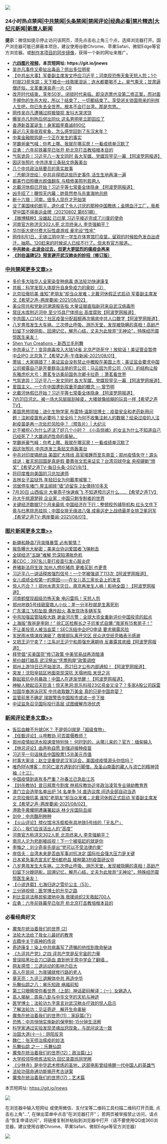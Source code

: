 ![](https://raw.githubusercontent.com/fqnews/bnews/master/64photo/fqnews-qr.jpg)

<div id="tt">
<h3>24小时热点禁闻|<a href="#%E4%B8%AD%E5%85%B1%E7%A6%81%E9%97%BB%E6%9B%B4%E5%A4%9A%E6%96%87%E7%AB%A0">中共禁闻</a>|<a href="#%E5%9B%BE%E7%89%87%E6%96%B0%E9%97%BB%E6%9B%B4%E5%A4%9A%E6%96%87%E7%AB%A0">头条禁闻</a>|<a href="#%E6%96%B0%E9%97%BB%E8%AF%84%E8%AE%BA%E6%9B%B4%E5%A4%9A%E6%96%87%E7%AB%A0">禁闻评论|<a href="#%E5%BF%85%E7%9C%8B%E7%BB%8F%E5%85%B8%E5%A5%BD%E6%96%87">经典必看|<a href="/video.md#%E7%A6%81%E7%89%87%E7%B2%BE%E9%80%89">禁片精选</a>|<a href="https://github.com/fqnews/djy/blob/master/gb/nf1351518.md#1">大纪元新闻</a>|<a href="https://github.com/fqnews/ntdtv/blob/master/gb/prog204.md#1">新唐人新闻</a></h3>
<div><b>提示：</b>微信如提示停止访问该网页，须先点击右上角三个点，选择浏览器打开。国产浏览器可能已屏蔽本项目，建议使用谷歌Chrome、苹果Safari、微软Edge等官方浏览器。或<a href="https://github.com/fqnews/bnews/blob/master/%E5%88%B6%E4%BD%9Cgit%E7%A6%81%E9%97%BB%E9%95%9C%E5%83%8F.md">制作本项目的同步镜像</a>，获得一个新的网址来推广。</div>
<ul>
<li><b><a href="http://d1.bdrive.tk/64.mp4" target="_blank">六四图片视频</a>，本页短网址: https://git.io/jnews</b></li>
<li><a href="/yule/20210802/1598455.md">吴亦凡事件又牵扯出毒品？供出多位明星</a></li>
<li><a href="/bannedvideo/20210802/1598478.md">【中共出大事】军委副主席发文呼应习近平；河南现恐怖天象天怒人怨；1个村就23死失踪；天下粮仓一线救援泪诉：连水都要喝不上，臭气熏天；甘肃逼僧还俗，文革重演哀声一片 CR</a></li>
<li><a href="/bannedvideo/20210802/1598443.md">改开时代结束，享年50岁。闭锁时代来临。即没选票也没第二修正案，而对面手握你的生杀大权，所以？结束了，一切都结束了。享受闭关锁国带来的别样人生吧，你已失去全世界。根本不会打台湾，那是忽悠。</a></li>
<li><a href="/yule/20210802/1598658.md">网传吴亦凡遭捕过程极狼狈 发抖大哭求饶</a></li>
<li><a href="/yule/20210802/1598623.md">曝吴亦凡刑拘后供出同伙 这名男明星立即回应了</a></li>
<li><a href="/cnnews/20210802/1598489.md">香港新首富诞生！身家超李嘉诚890亿</a></li>
<li><a href="/bannedvideo/20210802/1598528.md">最近几天我夜观星象，怎么感觉回到了东汉末年？</a></li>
<li><a href="/cnnews/20210802/1598516.md">中美金融脱钩是一个正在发生的事实</a></li>
<li><a href="/cbnews/20210802/1598546.md">学霸爸豪气喊：你考上哪、我就在哪买房！一看成绩单沉默了</a></li>
<li><a href="/comments/20210802/1598806.md">应勇：六年前铁幕早已张开 析北京打击教培根本目的</a></li>
<li><a href="/cbnews/20210802/1598662.md">气氛诡异！习近平八一发文同时 各大军媒、党媒现罕见一幕 【阿波罗网报道】</a></li>
<li><a href="/cbnews/20210802/1598539.md">因这张照片 中共连发三条贴文炮轰美台</a></li>
<li><a href="/ccpdope/20210802/1598791.md">几个中共政治局要员的真实故事</a></li>
<li><a href="/ssgc/20210802/1598542.md">〖兲朝浮世绘〗中共非得把这些历史事件 活生生地再演一遍</a></li>
<li><a href="/yule/20210802/1598651.md">都美竹旧照曝光颜值翻车 与精修美照判若两人</a></li>
<li><a href="/cbnews/20210802/1598626.md">北戴河休假已开始？习近平等七常委全体隐身 【阿波罗网报道】</a></li>
<li><a href="/worldnews/20210802/1598540.md">凶手招了！曝惊天内幕：她竟然参与杀害海地总统</a></li>
<li><a href="/baitai/20210802/1598831.md">断十六狼｜河南，很多人现在才开始哭</a></li>
<li><a href="/bannedvideo/20210802/1598816.md">没了美国味的郎平，退化成了令人讨厌的那种中国教练；金牌血汗工厂，我希望中国不得奥运金牌（20210802 第651期）</a></li>
<li><a href="/comments/20210802/1598641.md">【微博精粹】没雄起 已烂尾 习近平接近完成了川普的使命</a></li>
<li><a href="/comments/20210802/1598851.md">河南官方称洪灾302人死 北京终来人 李克强躺平？</a></li>
<li><a href="/cnnews/20210802/1598643.md">华尔街大佬付费大玩性虐游戏 豪宅设“性牢”</a></li>
<li><a href="/bannedvideo/20210802/1598659.md">网传8月1日，无锡江阴中学一学生在体育馆打疫苗，留观的时候脸色发白出虚汗，抽筋。120赶来的时候说人已经不行了。但未有官方报道。</a></li>
<li><b><a href="/comments/20200211/1275071.md" target="_blank">中共肺炎-此波会过去，但更大更猛烈的瘟疫会再来</a></b></li>
<li><b><a href="/comments/20200207/1272816.md" target="_blank">《刘伯温碑记》预言避开武汉肺炎的妙招（修订版）</a></b></li>
</ul>
</div>

<div class="catlist">
<h3><a href="/cbnews/" target="_blank">中共禁闻</a><span><a href="/cbnews/" target="_blank" rel="nofollow">更多文章>></a></span></h3>
<ul>
<li><a href="/cbnews/20210802/1598950.md" target="_blank">多伦多大陆华人全家染变种病毒 炼法轮功快速康复</a></li>
<li><a href="/cbnews/20210802/1598941.md" target="_blank">共振：科学发现人体提升自身免疫力的奥妙（2）</a></li>
<li><a href="/comments/20210802/1598935.md" target="_blank">北京拉俄抗美 谁知“老朋友”却当众发难；北戴河休假正式启动 军委副主席发文【希望之声-两岸要闻-2021/08/02】</a></li>
<li><a href="/cbnews/20210802/1598896.md" target="_blank">美众院共和党新冠溯源报告指 大量证据直指新冠来自武汉病毒所</a></li>
<li><a href="/cbnews/20210802/1598841.md" target="_blank">常庄水库附近河中 至少15具尸体捞出 高度腐败【阿波罗网报道】</a></li>
<li><a href="/cbnews/20210802/1598840.md" target="_blank">中共国人口14亿？社区疫苗分配超额再次揭底中共人口数字【阿波罗网报道】</a></li>
<li><a href="/comments/20210802/1598832.md" target="_blank">八岁男孩发生大车祸，三次停止呼吸，游历天堂，发现被隐瞒的真相！高龄产妇留下分娩阴影，回溯记忆，解开心结，丈夫为此放弃“无神论”，特殊经历震惊医生亲友！</a></li>
<li><a href="/cbnews/20210802/1598769.md" target="_blank">Shen Yun Creations &#8211; 新西兰毛利舞</a></li>
<li><a href="/comments/20210802/1598683.md" target="_blank">中共承认了！变异病毒攻入大陆14省 北京严防死守！放软话！美证管会暂停中企IPO 北京急了【希望之声-午夜新闻-2021/08/01】</a></li>
<li><a href="/cbnews/20210802/1598672.md" target="_blank">萧铭：大家搞错了！美证监会没有禁止中概股在美国上市；美证监会要求中国公司披露自己是开曼群岛注册的壳公司；马云因为壳公司（VIE）的结构让股东雅虎吃大亏；萧茗专访美前国务次卿卡拉奇 ｜萧茗看世界</a></li>
<li><a href="/cbnews/20210802/1598662.md" target="_blank">气氛诡异！习近平八一发文同时 各大军媒、党媒现罕见一幕 【阿波罗网报道】</a></li>
<li><a href="/comments/20210802/1598599.md" target="_blank">爱国主义，一个在中国遭到双重歪曲的概念 — 曾节明</a></li>
<li><a href="/cbnews/20210802/1598626.md" target="_blank">北戴河休假已开始？习近平等七常委全体隐身 【阿波罗网报道】</a></li>
<li><a href="/comments/20210802/1598576.md" target="_blank">7约31日河北，被一场大风层层刮掉皮，大楼就像纸糊的玩具一样【希望之声TV】</a></li>
<li><a href="/cbnews/20210802/1598565.md" target="_blank">美国思想领袖：进化生物学家 布雷特‧温斯坦博士：疫苗安全和老药新用问题！注射疫苗有必要吗？安全吗？为何不收集注射人的数据？给染过疫的人注射疫苗是再一次处於风险中？（预告片）| 大纪元</a></li>
<li><a href="/comments/20210802/1598547.md" target="_blank">比干被挖心为什么还活了好几个小时？ 《小岛惊魂》的女主为什么不知道自己已经死了？大雄讲述性命的奥秘。</a></li>
<li><a href="/cbnews/20210802/1598546.md" target="_blank">学霸爸豪气喊：你考上哪、我就在哪买房！一看成绩单沉默了</a></li>
<li><a href="/cbnews/20210802/1598539.md" target="_blank">因这张照片 中共连发三条贴文炮轰美台</a></li>
<li><a href="/comments/20210802/1598536.md" target="_blank">中共对印度搞统战 美国扩大阵线 高官接踵而至东南亚；郑州疫情失守！源头成谜；崔天凯回国是真是假 要靠张文宏来证实？台湾羽球夺金 央视硬断“颁奖”【希望之声TV-每日头条-2021/8/1】</a></li>
<li><a href="/cbnews/20210802/1598520.md" target="_blank">将印度推向美国的习总加速师</a></li>
<li><a href="/cbnews/20210802/1598503.md" target="_blank">吉林女子监狱外 年轻妇女为何戴孝喊冤？</a></li>
<li><a href="/cbnews/20210802/1598452.md" target="_blank">邻居停车堵门 屋主砌砖“墙”迫留车 2女僵持10多天</a></li>
<li><a href="/comments/20210801/1598418.md" target="_blank">7月30日 山西临汾 大量燕子快速疾飞 不知道预示这什么&#8230;&#8230;【希望之声TV】</a></li>
<li><a href="/cbnews/20210801/1598373.md" target="_blank">孙大午桃源梦碎 企业家：中国只剩专制者的世界</a></li>
<li><a href="/comments/20210801/1598324.md" target="_blank">关键经济数据17个月来最低 中国经济在下行；整顿校外辅导机构 红头文件下竟与扫黑除恶挂钩；中国女排无缘进八强 成奥运史上战绩最差女排卫冕冠军【希望之声TV-两岸要闻-2021/08/01】</a></li>

</ul>
</div>
<div class="catlist">
<h3><a href="/topimagenews/" target="_blank">图片新闻</a><span><a href="/topimagenews/" target="_blank" rel="nofollow">更多文章>></a></span></h3>
<ul>
<li><a href="/topimagenews/20210802/1598716.md" target="_blank">新疆和静县7月突降暴雪 必有冤情？</a></li>
<li><a href="/topimagenews/20210802/1598715.md" target="_blank">报告曝光大秘密：美来台协训爱国者飞弹射击</a></li>
<li><a href="/topimagenews/20210802/1598468.md" target="_blank">全球经济“五缺”难解 恐深陷滞胀危机</a></li>
<li><a href="/topimagenews/20210802/1598464.md" target="_blank">美CDC：397名儿童打疫苗引发心脏炎症</a></li>
<li><a href="/topimagenews/20210802/1598451.md" target="_blank">养猪新法将生效 加州人想吃猪肉 更难买到 也更贵</a></li>
<li><a href="/topimagenews/20210801/1598144.md" target="_blank">习近平八一讲话释放强烈信号！一个字被强调了113次【阿波罗网报道】</a></li>
<li><a href="/comments/20210801/1597741.md" target="_blank">女儿成绩全校第一的原因——在女儿高三家长会上的发言</a></li>
<li><a href="/topimagenews/20210801/1598111.md" target="_blank">惊人巧合？！郑州水患天灾日，南京再发生人祸！影响全国！【阿波罗网报道】</a></li>
<li><a href="/topimagenews/20210801/1598038.md" target="_blank">河南鹤壁现超级恐怖天象 电闪雷鸣！天怒人怨</a></li>
<li><a href="/topimagenews/20210801/1597978.md" target="_blank">郑州地铁5号线砸窗救人小伙：差一分半秒就是生离死别</a></li>
<li><a href="/topimagenews/20210731/1597592.md" target="_blank">广东湛江飞机坠毁 爆炸起火 事发现场多辆军车</a></li>
<li><a href="/topimagenews/20210731/1597340.md" target="_blank">中共加强监管陆股大跌 谢金河示警：全球大资金重新评价中国投资的起点</a></li>
<li><a href="/topimagenews/20210731/1597339.md" target="_blank">上海版“我爸是李刚！” 徐汇区检察长之子坑爹式自爆:&#8221;我家有15套房子！“</a></li>
<li><a href="/topimagenews/20210731/1597279.md" target="_blank">不让美投资人被当韭菜！SEC冻结中企IPO申请 要求揭露风险</a></li>
<li><a href="/topimagenews/20210730/1597024.md" target="_blank">军民雨水情演戏演砸了 救援部队离开灾区 民众送空纸壳箱表示感谢</a></li>
<li><a href="/topimagenews/20210730/1596955.md" target="_blank">又把王沪宁卖了！江系对王沪宁和周强充满期待 反暴露其底细【阿波罗网报道】</a></li>
<li><a href="/topimagenews/20210730/1596693.md" target="_blank">拜登倡“买美国货”修订政策 中美贸易战再添暗涌</a></li>
<li><a href="/topimagenews/20210730/1596662.md" target="_blank">房价越打越高 武汉祭出“凭票购屋”政策调控</a></li>
<li><a href="/topimagenews/20210729/1596552.md" target="_blank">郑州上游19日已开始泄洪，而21日才公布内部通知！【阿波罗网报道】</a></li>
<li><a href="/topimagenews/20210729/1596459.md" target="_blank">突发！沈阳皇姑区地面突现深坑 天塌地陷 末世之兆</a></li>
<li><a href="/topimagenews/20210729/1596290.md" target="_blank">群起抵抗中共暴政！中国人在逐渐觉醒！【阿波罗网报道】</a></li>
<li><a href="/topimagenews/20210729/1596289.md" target="_blank">神秘人掀起滔天巨浪！惊天黑洞:凯乐科技23亿资金又没了？多家A股公司踩雷</a></li>
<li><a href="/topimagenews/20210729/1596095.md" target="_blank">加国华裔游泳冠军 中共收取数万美金 真的只是中国弃婴？</a></li>
<li><a href="/topimagenews/20210729/1596022.md" target="_blank">监管前景不确定 瑞银警告中国股市或进一步下挫</a></li>
<li><a href="/topimagenews/20210729/1596005.md" target="_blank">中证监急召见国际投行高层 试图缓解市场忧虑</a></li>

</ul>
</div>
<div class="catlist">
<h3><a href="/comments/" target="_blank">新闻评论</a><span><a href="/comments/" target="_blank" rel="nofollow">更多文章>></a></span></h3>
<ul>
<li><a href="/comments/20210802/1599015.md" target="_blank">饭后血糖不升就OK？ 不是低GI就是「超级食物」</a></li>
<li><a href="/comments/20210802/1599011.md" target="_blank">【任甄评论】斗垮教协 可否震慑教师？</a></li>
<li><a href="/comments/20210802/1598999.md" target="_blank">郑州疫情如洪水般速度特别快！ 何时到的，从哪儿来的？官方：缅甸输入</a></li>
<li><a href="/comments/20210802/1598997.md" target="_blank">【林忌评论】由声称自愿 到强迫接种疫苗</a></li>
<li><a href="/comments/20210802/1598980.md" target="_blank">习近平一句话抹去中国股票1.5兆美元市值</a></li>
<li><a href="/comments/20210802/1598979.md" target="_blank">时事大家谈：赵立坚重提武汉军运会，美国成疫情源头你信吗？</a></li>
<li><a href="/comments/20210802/1598977.md" target="_blank">唯色RFA博客：在冈仁波齐遇到的行脚僧，及圣山南面的藏人与流亡的精神领袖（十三）</a></li>
<li><a href="/comments/20210802/1598973.md" target="_blank">中国疫情到底有多严重？孙春兰已急赴江苏</a></li>
<li><a href="/comments/20210802/1598964.md" target="_blank">【封杀教协】昔日拜票今割席 林郑斥教协近年政治凌驾专业骑劫教育界</a></li>
<li><a href="/comments/20210802/1598963.md" target="_blank">澳门立会选举名单出炉 14 名单争 14 直选议席 间选全部自动当选</a></li>
<li><a href="/comments/20210802/1598935.md" target="_blank">北京拉俄抗美 谁知“老朋友”却当众发难；北戴河休假正式启动 军委副主席发文【希望之声-两岸要闻-2021/08/02】</a></li>
<li><a href="/comments/20210802/1598883.md" target="_blank">港歌手黄耀明遭廉署起诉 林夕斥国际丑闻</a></li>
<li><a href="/comments/20210802/1598871.md" target="_blank">剑中：中共酷刑种种</a></li>
<li><a href="/comments/20210802/1598868.md" target="_blank">【火山评论】殡仪馆冷冻柜柜有具地铁5号线的「无名尸」</a></li>
<li><a href="/comments/20210802/1598859.md" target="_blank">汉心：我们应该活出人的“高度”</a></li>
<li><a href="/comments/20210802/1598851.md" target="_blank">河南官方称洪灾302人死 北京终来人 李克强躺平？</a></li>
<li><a href="/comments/20210802/1598844.md" target="_blank">南京人沦为悲剧被歧视！下一个被驱赶的就是你</a></li>
<li><a href="/comments/20210802/1598843.md" target="_blank">李悔之：刘少奇率先提出“党可以不受法律约束”</a></li>
<li><a href="/comments/20210802/1598842.md" target="_blank">岸信夫︰台湾未来是否由军事对抗决定 国际社会强大压力是关键</a></li>
<li><a href="/comments/20210802/1598837.md" target="_blank">日本紧急事态宣言扩至6都府县 接种第3剂疫苗研议中</a></li>
<li><a href="/comments/20210802/1598832.md" target="_blank">八岁男孩发生大车祸，三次停止呼吸，游历天堂，发现被隐瞒的真相！高龄产妇留下分娩阴影，回溯记忆，解开心结，丈夫为此放弃“无神论”，特殊经历震惊医生亲友！</a></li>
<li><a href="/comments/20210802/1598818.md" target="_blank">【小说连载】七海归途之雪伦公主（53）</a></li>
<li><a href="/comments/20210802/1598817.md" target="_blank">三分钟视频：医学博士的升华之路</a></li>
<li><a href="/comments/20210802/1598814.md" target="_blank">利比亚非法移民偷渡地中海 救援组织2天救起700人</a></li>
<li><a href="/comments/20210802/1598806.md" target="_blank">应勇：六年前铁幕早已张开 析北京打击教培根本目的</a></li>

</ul>
</div>

<div class="catlist">
<h3>必看经典好文</h3>
<ul>
<li><a href="/topimagenews/20180520/944940.md" target="_blank">魔鬼在统治着我们的世界 (2)</a></li>
<li><a href="/cbnews/20200516/1329218.md" target="_blank">法轮大法给了我女儿最好的教育</a></li>
<li><a href="/ccpdope/20200531/1337409.md" target="_blank">古籍中关于瘟神的传说</a></li>
<li><a href="/topimagenews/20210131/1478453.md" target="_blank">奇迹康复！染上中共病毒写了遗嘱的他找到救命秘诀</a></li>
<li><a href="/bookonline/20131116/201053.md" target="_blank">《九评共产党》之四 评共产党是反宇宙的力量</a></li>
<li><a href="/topimagenews/20200928/1404412.md" target="_blank">曾误陷黑社会刀口舔血 直到他无意中学会了翻墙&#8230;</a></li>
<li><a href="/cbnews/20200126/1265515.md" target="_blank">网友感悟：三退运动的影响力巨大</a></li>
<li><a href="/tculture/20121023/72121.md" target="_blank">高人在民间：为我铺就修行路的老人</a></li>
<li><a href="/comments/20131119/1029445.md" target="_blank">章天亮：九评三退解体中共 再造中华</a></li>
<li><a href="/tculture/20170717/792953.md" target="_blank">乐舞仙踪之八：审乐知政 祸福前知</a></li>
<li><a href="/comments/20200426/1319648.md" target="_blank">第三只眼睛带你看世界（上部）神话密码解译：（一）女娲造人</a></li>
<li><a href="/aomi/history/20170924/831575.md" target="_blank">高人揭秘：周易八卦与中华文字的天机与神迹</a></li>
<li><a href="/comments/20200820/1382989.md" target="_blank">医学博士：法轮功九字真言对武汉肺炎疗效的惊人启示</a></li>
<li><a href="/comments/20200307/1289968.md" target="_blank">了解法轮功：见证奇迹　解开生命奥秘</a></li>
<li><a href="/topimagenews/20180530/950691.md" target="_blank">魔鬼在统治着我们的世界(11)：家庭篇(下)</a></li>
<li><a href="/baitai/20200711/1359005.md" target="_blank">恐怖：中共悄悄实施新的保甲制-15分钟生活圈</a></li>
<li><a href="/comments/20200921/1400587.md" target="_blank">科学家通过实验发现灵魂出窍现象，与民间说法一致</a></li>
<li><a href="/cbnews/20180317/915893.md" target="_blank">治国大道(十一)：阴阳反背</a></li>
<li><a href="/comments/20200224/1282494.md" target="_blank">魏仁：张天师治瘟疫的妙法</a></li>
<li><a href="/tculture/20170710/789533.md" target="_blank">乐舞仙踪 之一：乐舞仙踪</a></li>
<li><a href="/topimagenews/20180601/951286.md" target="_blank">魔鬼在统治着我们的世界(12)：政治篇(上)</a></li>
<li><a href="/cbnews/20210517/1548104.md" target="_blank">大学校领导修炼法轮功 回忆录震烁同学圈</a></li>
<li><a href="/comments/20201013/1412612.md" target="_blank">《少林寺》是中华武术修炼的圣地，这部电影曾经唤醒一代中国人的英雄气</a></li>
<li><a href="/tculture/20121025/73079.md" target="_blank">法轮功宿命通功能揭开考古谜案</a></li>
<li><a href="/topimagenews/20180620/960677.md" target="_blank">魔鬼在统治着我们的世界(17)：艺术篇</a></li>

</ul>
</div>

本页短网址: https://git.io/jnews

![](https://raw.githubusercontent.com/fqnews/bnews/master/64photo/fqnews-qr.jpg)

在浏览器中输入短网址 或使用微信、支付宝等二维码工具扫描二维码打开页面, 点击右上角"...", 在弹出菜单中点击“在浏览器打开”； 若网页被举报禁止访问，请点击“恢复申请访问”，将链接复制并粘贴到浏览器中打开（请不要使用QQ或360浏览器，建议使用谷歌Chrome、苹果Safari、微软Edge等官方浏览器）

![](https://raw.githubusercontent.com/fqnews/bnews/master/64photo/wx.jpg)